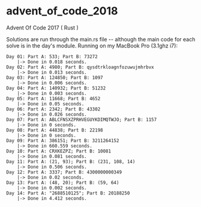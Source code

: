 # advent_of_code_2018
Advent Of Code 2017 ( Rust )

Solutions are run through the main.rs file -- although the main code for each solve is in the day's module.
Running on my MacBook Pro (3.1ghz i7):

```
Day 01: Part A: 533; Part B: 73272
	|-> Done in 0.018 seconds.
Day 02: Part A: 4980; Part B: qysdtrkloagnfozuwujmhrbvx
	|-> Done in 0.013 seconds.
Day 03: Part A: 124850; Part B: 1097
	|-> Done in 0.006 seconds.
Day 04: Part A: 140932; Part B: 51232
	|-> Done in 0.003 seconds.
Day 05: Part A: 11668; Part B: 4652
	|-> Done in 0.05 seconds.
Day 06: Part A: 2342; Part B: 43302
	|-> Done in 0.026 seconds.
Day 07: Part A: ABLCFNSXZPRHVEGUYKDIMQTWJO; Part B: 1157
	|-> Done in 0 seconds.
Day 08: Part A: 44838; Part B: 22198
	|-> Done in 0 seconds.
Day 09: Part A: 386151; Part B: 3211264152
	|-> Done in 660.559 seconds.
Day 10: Part A: CRXKEZPZ; Part B: 10081
	|-> Done in 0.081 seconds.
Day 11: Part A: (21, 93); Part B: (231, 108, 14)
	|-> Done in 0.506 seconds.
Day 12: Part A: 3337; Part B: 4300000000349
	|-> Done in 0.02 seconds.
Day 13: Part A: (48, 20); Part B: (59, 64)
	|-> Done in 0.002 seconds.
Day 14: Part A: "2688510125"; Part B: 20188250
	|-> Done in 4.412 seconds.
```
